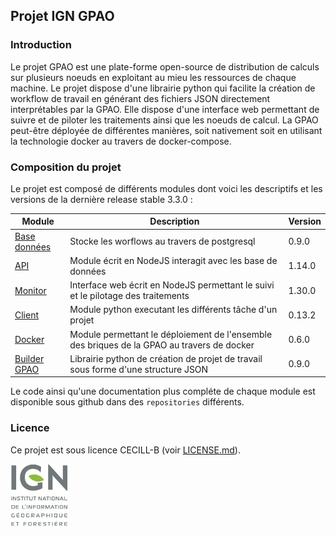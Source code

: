 ## Projet IGN GPAO

### Introduction

Le projet GPAO est une plate-forme open-source de distribution de calculs sur plusieurs noeuds en exploitant au mieu les ressources de chaque machine. Le projet dispose d'une librairie python qui facilite la création de workflow de travail en générant des fichiers JSON directement interprétables par la GPAO. Elle dispose d'une interface web permettant de suivre et de piloter les traitements ainsi que les noeuds de calcul.
La GPAO peut-être déployée de différentes manières, soit nativement soit en utilisant la technologie docker au travers de docker-compose.

### Composition du projet

Le projet est composé de différents modules dont voici les descriptifs et les versions de la dernière release stable 3.3.0 : 

| Module | Description | Version |
| --- | --- | --- |
| [Base données](https://github.com/ign-gpao/database) | Stocke les worflows au travers de postgresql | 0.9.0 |
| [API](https://github.com/ign-gpao/api) | Module écrit en NodeJS interagit avec les base de données | 1.14.0 |
| [Monitor](https://github.com/ign-gpao/monitor) | Interface web écrit en NodeJS permettant le suivi et le pilotage des traitements | 1.30.0 |
| [Client](https://github.com/ign-gpao/client) | Module python executant les différents tâche d'un projet | 0.13.2 |
| [Docker](https://github.com/ign-gpao/docker) | Module permettant le déploiement de l'ensemble des briques de la GPAO au travers de docker | 0.6.0 |
| [Builder GPAO](https://github.com/ign-gpao/builder-python) | Librairie python de création de projet de travail sous forme d'une structure JSON | 0.9.0 |

Le code ainsi qu'une documentation plus compléte de chaque module est disponible sous github dans des `repositories` différents.

### Licence

Ce projet est sous licence CECILL-B (voir [LICENSE.md](https://github.com/ign-gpao/.github/blob/main/LICENSE.md)).

[![IGN](https://github.com/ign-gpao/.github/blob/main/images/logo_ign.png)](https://www.ign.fr)


